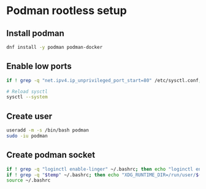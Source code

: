 # Podman rootless setup

## Install podman

```bash
dnf install -y podman podman-docker
```

## Enable low ports

```bash
if ! grep -q "net.ipv4.ip_unprivileged_port_start=80" /etc/sysctl.conf; then echo "net.ipv4.ip_unprivileged_port_start=80" >> /etc/sysctl.conf; fi

# Reload sysctl
sysctl --system
```
## Create user

```bash
useradd -m -s /bin/bash podman
sudo -iu podman
```

## Create podman socket

```bash
if ! grep -q "loginctl enable-linger" ~/.bashrc; then echo "loginctl enable-linger $(whoami)" >> ~/.bashrc; fi
if ! grep -q "$temp" ~/.bashrc; then echo "XDG_RUNTIME_DIR=/run/user/$(id -u)" >> ~/.bashrc; fi
source ~/.bashrc
```
